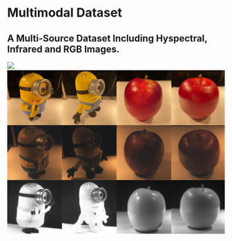 # Multimodal Dataset
## A Multi-Source Dataset Including Hyspectral, Infrared and RGB Images. ##
[![](https://img.shields.io/badge/blog-@champyin-red.svg)](https://champyin.com)
![image](https://github.com/spectral-3D-lab/multimodal-dataset/blob/main/multimodal_data/minions_apples.png)

